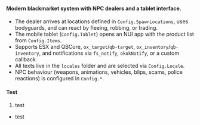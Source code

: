 #### Modern blackmarket system with NPC dealers and a tablet interface.
- The dealer arrives at locations defined in `Config.SpawnLocations`, uses bodyguards, and can react by fleeing, robbing, or trading.
- The mobile tablet (`Config.Tablet`) opens an NUI app with the product list from `Config.Items`.
- Supports ESX and QBCore, `ox_target`/`qb-target`, `ox_inventory`/`qb-inventory`, and notifications via `fs_notify`, `okokNotify`, or a custom callback.
- All texts live in the `locales` folder and are selected via `Config.Locale`.
- NPC behaviour (weapons, animations, vehicles, blips, scams, police reactions) is configured in `Config.*`.

#### Test   
1. test
- test

